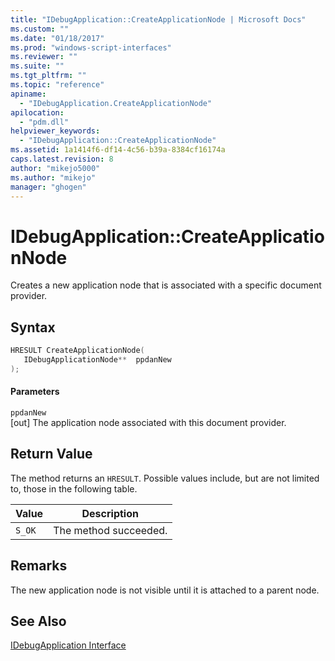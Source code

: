 ```yaml
---
title: "IDebugApplication::CreateApplicationNode | Microsoft Docs"
ms.custom: ""
ms.date: "01/18/2017"
ms.prod: "windows-script-interfaces"
ms.reviewer: ""
ms.suite: ""
ms.tgt_pltfrm: ""
ms.topic: "reference"
apiname: 
  - "IDebugApplication.CreateApplicationNode"
apilocation: 
  - "pdm.dll"
helpviewer_keywords: 
  - "IDebugApplication::CreateApplicationNode"
ms.assetid: 1a1414f6-df14-4c56-b39a-8384cf16174a
caps.latest.revision: 8
author: "mikejo5000"
ms.author: "mikejo"
manager: "ghogen"
---
```

# IDebugApplication::CreateApplicationNode
Creates a new application node that is associated with a specific document provider.  
  
## Syntax  
  
```cpp
HRESULT CreateApplicationNode(  
   IDebugApplicationNode**  ppdanNew  
);  
```  
  
#### Parameters  
 `ppdanNew`  
 [out] The application node associated with this document provider.  
  
## Return Value  
 The method returns an `HRESULT`. Possible values include, but are not limited to, those in the following table.  
  
|Value|Description|  
|-----------|-----------------|  
|`S_OK`|The method succeeded.|  
  
## Remarks  
 The new application node is not visible until it is attached to a parent node.  
  
## See Also  
 [IDebugApplication Interface](../../winscript/reference/idebugapplication-interface.md)